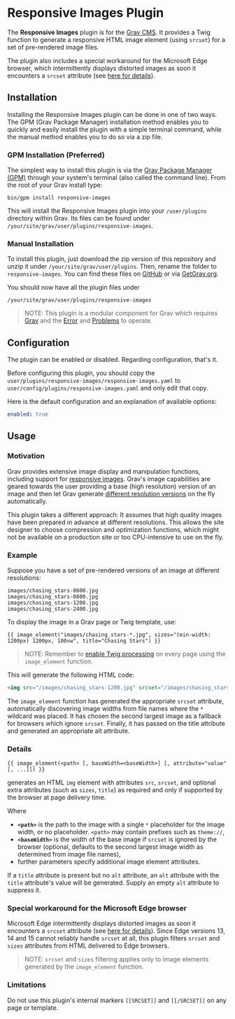 # Responsive Images Plugin

The **Responsive Images** plugin is for the [Grav CMS](http://github.com/getgrav/grav). It provides a Twig function to generate a responsive HTML image element (using `srcset`) for a set of pre-rendered image files.

The plugin also includes a special workaround for the Microsoft Edge browser, which intermittently displays distorted images as soon it encounters a `srcset` attribute (see [here for details](http://caniuse.com/#search=srcset)). 

## Installation

Installing the Responsive Images plugin can be done in one of two ways. The GPM (Grav Package Manager) installation method enables you to quickly and easily install the plugin with a simple terminal command, while the manual method enables you to do so via a zip file.

### GPM Installation (Preferred)

The simplest way to install this plugin is via the [Grav Package Manager (GPM)](http://learn.getgrav.org/advanced/grav-gpm) through your system's terminal (also called the command line).  From the root of your Grav install type:

    bin/gpm install responsive-images

This will install the Responsive Images plugin into your `/user/plugins` directory within Grav. Its files can be found under `/your/site/grav/user/plugins/responsive-images`.

### Manual Installation

To install this plugin, just download the zip version of this repository and unzip it under `/your/site/grav/user/plugins`. Then, rename the folder to `responsive-images`. You can find these files on [GitHub](https://github.com/OliverO2/grav-plugin-responsive-images) or via [GetGrav.org](http://getgrav.org/downloads/plugins#extras).

You should now have all the plugin files under

    /your/site/grav/user/plugins/responsive-images
	
> NOTE: This plugin is a modular component for Grav which requires [Grav](http://github.com/getgrav/grav) and the [Error](https://github.com/getgrav/grav-plugin-error) and [Problems](https://github.com/getgrav/grav-plugin-problems) to operate.

## Configuration

The plugin can be enabled or disabled. Regarding configuration, that's it.

Before configuring this plugin, you should copy the `user/plugins/responsive-images/responsive-images.yaml` to `user/config/plugins/responsive-images.yaml` and only edit that copy.

Here is the default configuration and an explanation of available options:

```yaml
enabled: true
```

## Usage

### Motivation

Grav provides extensive image display and manipulation functions, including support for [responsive images](https://learn.getgrav.org/content/media#responsive-images).  Grav's image capabilities are geared towards the user providing a base (high resolution) version of an image and then let Grav generate [different resolution versions](https://learn.getgrav.org/content/media#sizes-with-media-queries-using-derivatives) on the fly automatically.

This plugin takes a different approach: It assumes that high quality images have been prepared in advance at different resolutions.  This allows the site designer to choose compression and optimization functions, which might not be available on a production site or too CPU-intensive to use on the fly.

### Example

Suppose you have a set of pre-rendered versions of an image at different resolutions:

```
images/chasing_stars-0600.jpg
images/chasing_stars-0800.jpg
images/chasing_stars-1200.jpg
images/chasing_stars-2400.jpg
```

To display the image in a Grav page or Twig template, use: 
```
{{ image_element("images/chasing_stars-*.jpg", sizes="(min-width: 1200px) 1200px, 100vw", title="Chasing Stars") }}
```

> NOTE: Remember to [enable Twig processing](https://learn.getgrav.org/content/headers#process) on every page using the `image_element` function. 

This will generate the following HTML code:
```html
<img src="/images/chasing_stars-1200.jpg" srcset="/images/chasing_stars-2400.jpg 2400w, /images/chasing_stars-1200.jpg 1200w, /images/chasing_stars-0800.jpg 800w, /images/chasing_stars-0600.jpg 600w" sizes="(min-width: 1200px) 1200px, 100vw" title="Chasing Stars" alt="Chasing Stars">
```

The `image_element` function has generated the appropriate `srcset` attribute, automatically discovering image widths from file names where the `*` wildcard was placed. It has chosen the second largest image as a fallback for browsers which ignore `srcset`. Finally, it has passed on the title attribute and generated an appropriate alt attribute.

### Details

```
{{ image_element(<path> [, baseWidth=<baseWidth>] [, attribute="value" [, ...]]) }}
```

generates an HTML `img` element with attributes `src`, `srcset`, and optional extra attributes (such as `sizes`, `title`) as required and only if supported by the browser at page delivery time.

Where

* **`<path>`** is the path to the image with a single `*` placeholder for the image width, or no placeholder. `<path>` may contain prefixes such as `theme://`,
* **`<baseWidth>`** is the width of the base image if `srcset` is ignored by the browser (optional, defaults to the second largest image width as determined from image file names),
* further parameters specify additional image element attributes.

If a `title` attribute is present but no `alt` attribute, an `alt` attribute with the `title` attribute's value will be generated. Supply an empty `alt` attribute to suppress it.

### Special workaround for the Microsoft Edge browser

Microsoft Edge intermittently displays distorted images as soon it encounters a `srcset` attribute (see [here for details](http://caniuse.com/#search=srcset)). Since Edge versions 13, 14 and 15 cannot reliably handle `srcset` at all, this plugin filters `srcset` and `sizes` attributes from HTML delivered to Edge browsers.

> NOTE: `srcset` and `sizes` filtering applies only to image elements generated by the `image_element` function.

### Limitations

Do not use this plugin's internal markers `[[SRCSET]]` and `[[/SRCSET]]` on any page or template.